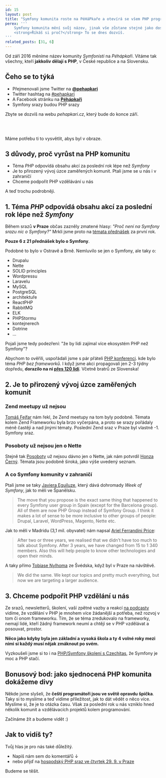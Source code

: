 ```yaml
---
id: 15
layout: post
title: "Symfony komunita roste na PéHáPkaře a otevírá se všem PHP programátorům"
perex: '''
    Symfony komunita mění svůj název, jinak vše zůstane stejné jako dosud.
    <strong>Říkáš si proč?</strong> To se dnes dozvíš. 
'''
related_posts: [31, 6]
---
```


Od září 2016 měníme název komunity *Symfonisti* na *Péhápkaři*.
Vítáme tak všechny, kteří **jakkoliv dělají s PHP**, v České republice a na Slovensku.

## Čeho se to týká

- Přejmenovali jsme Twitter na **[@pehapkari](http://twitter.com/pehapkari)**
- Twitter hashtag na [#pehapkari](http://twitter.com/#pehapkari)
- A Facebook stránku na **[Péhápkaři](https://www.facebook.com/pehapkari)**
- Symfony srazy budou PHP srazy

Zbyte se dozvíš na webu *pehapkari.cz*, který bude do konce září.

<br>
<br>

Máme potřebu ti to vysvětlit, abys byl v obraze.

## 3 důvody, proč vyrůst na PHP komunitu

- Téma *PHP* odpovídá obsahu akcí za poslední rok lépe než *Symfony*
- Je to přirozený vývoj úzce zaměřených komunit. Ptali jsme se u nás i v zahraničí
- Chceme podpořit PHP vzdělávání u nás

A teď trochu podrobněji.


## 1. Téma *PHP* odpovídá obsahu akcí za poslední rok lépe než *Symfony*

Během srazů **v Praze** občas zazněly zmatené hlasy: *"Proč není na Symfony srazu nic o Symfony?"* Mrkli jsme proto na [témata přednášek](https://www.youtube.com/channel/UCTBgI1P8xIn2pp2BBHbv5mg/videos) za první rok.

**Pouze 6 z 21 přednášek bylo o Symfony**.

Podobné to bylo v Ostravě a Brně. Nemluvilo se jen o Symfony, ale taky o:
  
- Drupalu
- Nette
- SOLID principles
- Wordpressu
- Laravelu
- MySQL
- PostgreSQL
- architektuře
- ReactPHP
- RabbitMQ
- ELK
- PHPStormu
- kontejnerech
- Dotrine
- ...

Pojali jsme tedy podezření: "že by lidi zajímal více ekosystém PHP než Symfony"?

Abychom to ověřili, uspořádali jsme s pár přáteli [PHP konferenci](http://phpprague.cz).
kde bylo téma *PHP bez frameworků*. I když jsme akci propagovali jen 2-3 týdny dopředu, **dorazilo na ni [přes 120 lidí](http://srazy.info/PHPPrague/6496)**.
Včetně bratrů ze Slovenska!


## 2. Je to přirozený vývoj úzce zaměřených komunit

### Zend meetupy už nejsou

[Tomáš Fejfar](https://twitter.com/tomasfejfar) nám řekl, že Zend meetupy na tom byly podobně.
Témata kolem Zend Frameworku byla brzo vyčerpána, a proto se srazy pořádaly méně častěji a nad jinými tématy. Poslední Zend sraz v Praze byl vlastně -1. Symfony sraz.

### Posoboty už nejsou jen o Nette

Stejně tak [Posoboty](https://www.posobota.cz/) už nejsou dávno jen o Nette, jak nám potvrdil [Honza Černý](https://twitter.com/iamchemix).
Témata jsou podobně široká, jako výše uvedený seznam.

### A co Symfony komunity v zahraničí

Ptali jsme se taky [Javiera Eguiluze](https://twitter.com/javiereguiluz), který dává dohromady *Week of Symfony*, jak to měli ve Španělsku.

> The move that you propose is the exact same thing that happened to every Symfony user group in Spain (except for the Barcelona group). All of them are now PHP Group instead of Symfony Group. I think it makes a lot of sense to be more inclusive to other groups of people: Drupal, Laravel, WordPress, Magento, Nette etc.​

Jak to měli v Madridu (3,1 mil. obyvatel) nám napsal [Ariel Ferrandini Price](https://twitter.com/aferrandini): 
> After two or three years, we realised that we didn’t have too much to talk about Symfony.
> After 3 years, we have changed from 15 to 1 340 members.
> Also this will help people to know other technologies and open their minds.

A taky přímo [Tobiase Nylhoma](https://twitter.com/tobiasnyholm) ze Švédska, když byl v Praze na návštěvě.  

> We did the same. We kept our topics and pretty much everything, but now we are targeting a larger audience. 


## 3. Chceme podpořit PHP vzdělání u nás

Ze srazů, newsletterů, školení, vaší zpětné vazby a reakcí [na podcasty](http://nejenophp.cz/) vidíme, že vzdělání v PHP je mnohem více žádanější a potřeba, než rozvoj v tom či onom frameworku. Tím, že se téma zredukovalo na frameworky, nemají lidé, kteří žádný framework neumí a chtějí se v PHP vzdělávat a posouvat, prostor.

**Něco jako kdyby byla jen základní a vysoká škola a ty 4 volné roky mezi nimi si každý musí nějak zmáknout po svém.**

Vyzkoušeli jsme si to i na [PHP/Symfony školení s Czechitas](https://www.facebook.com/events/129438077476969/), že Symfony je moc a PHP stačí. 


## Bonusový bod: jako sjednocená PHP komunita dokážeme divy 

Někde jsme slyšeli, že **čeští programátoři jsou ve světě opravdu špička**. Taky si to myslíme a teď vidíme příležitost, 
jak to dát vědět o něco více. Myslíme si, že je to otázka času. Však za poslední rok u nás vzniklo hned několik komunit a vzdělávacích projektů kolem programování.

Začínáme žít a budeme vidět :)


## Jak to vidíš ty?

Tvůj hlas je pro nás také důležitý. 

- Napiš nám sem do komentářů ↓ 
- nebo přijď na [hospodský PHP sraz ve čtvrtek 29. 9. v Praze](https://www.facebook.com/events/759606430848460/)

Budeme se těšit.



